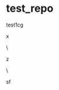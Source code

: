 # test_repo
test1cg





































x












\




z





\
































sf




















































































